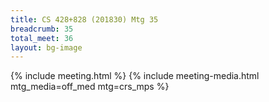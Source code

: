 ```yaml
---
title: CS 428+828 (201830) Mtg 35
breadcrumb: 35
total_meet: 36
layout: bg-image
---
```

{% include meeting.html %}
{% include meeting-media.html mtg_media=off_med mtg=crs_mps %}

